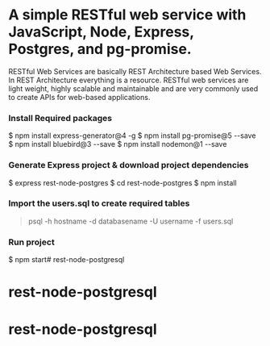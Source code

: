 # A simple RESTful web service with JavaScript, Node, Express, Postgres, and pg-promise.

RESTful Web Services are basically REST Architecture based Web Services. In REST Architecture everything is a resource.
RESTful web services are light weight, highly scalable and maintainable and are very commonly used to create APIs for web-based applications.


### Install Required packages

$ npm install express-generator@4 -g
$ npm install pg-promise@5 --save
$ npm install bluebird@3 --save
$ npm install nodemon@1 --save

### Generate Express project & download project dependencies

$ express rest-node-postgres
$ cd rest-node-postgres
$ npm install


### Import the **users.sql** to create required tables

> psql -h hostname -d databasename -U username -f users.sql

### Run project

$ npm start# rest-node-postgresql
# rest-node-postgresql
# rest-node-postgresql
